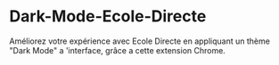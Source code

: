 # Dark-Mode-Ecole-Directe
Améliorez votre expérience avec Ecole Directe en appliquant un thème "Dark Mode" a 'interface, grâce a cette extension Chrome.
